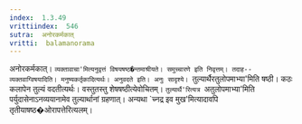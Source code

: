 ```yaml
---
index:  1.3.49
vrittiindex:  546
sutra:  अनोरकर्मकात्
vritti:  balamanorama 
---
```


अनोरकर्मकात्। `व्यक्तावाचा'मित्यनुवृत्तं विषयषष्ठ�न्तमाश्रीयते। समुच्चारणे इति निवृत्तम्। तदाह-- व्यक्तवाग्विषयादिति। मनुष्यकर्तृकादित्यर्थः। अनुवदते इति। अनुः सादृश्ये। `तुल्यार्थैरतुलोपमाभ्या'मिति षष्ठी। कठः कलापेन तुल्यं वदतीत्यर्थः। वस्तुतस्तु शेषषष्ठीत्येवोचितम्। `तुल्यार्थै'रित्यत्र `अतुलोपमाभ्या'मिति पर्युदासेनाऽनव्ययानामेव तुल्यार्थानां ग्रहणात्। अन्यथा `च्नद्र इव मुख'मित्यादावपि तृतीयाषष्ठ�ओरापत्तेरित्यलम्। 

